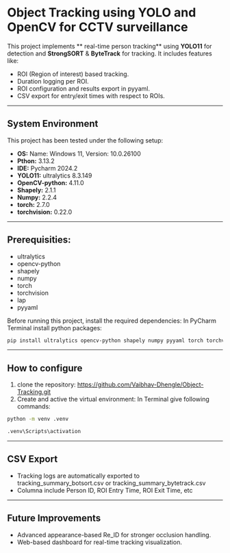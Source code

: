 # Object Tracking using YOLO and OpenCV for CCTV surveillance

This project implements ** real-time person tracking** using **YOLO11** for detection and **StrongSORT** & **ByteTrack** for tracking. It includes features like:
- ROI (Region of interest) based tracking.
- Duration logging per ROI.
- ROI configuration and results export in pyyaml.
- CSV export for entry/exit times with respect to ROIs.

---

## **System Environment**

This project has been tested under the following setup:
- **OS:** Name: Windows 11, Version: 10.0.26100
- **Pthon:** 3.13.2
- **IDE:** Pycharm 2024.2
- **YOLO11:** ultralytics 8.3.149
- **OpenCV-python:** 4.11.0
- **Shapely:** 2.1.1
- **Numpy:** 2.2.4
- **torch:** 2.7.0
- **torchvision:** 0.22.0

 ---

 ## **Prerequisities:**
- ultralytics
- opencv-python
- shapely
- numpy
- torch
- torchvision
- lap
- pyyaml


Before running this project, install the required dependencies:
In PyCharm Terminal install python packages:
```bash
pip install ultralytics opencv-python shapely numpy pyyaml torch torchvision lap
```
---

## How to configure

1. clone the repository: https://github.com/Vaibhav-Dhengle/Object-Tracking.git
2. Create and active the virtual environment:
In Terminal give following commands:
```bash
python -m venv .venv

.venv\Scripts\activation
```
---

## **CSV Export**
- Tracking logs are automatically exported to tracking_summary_botsort.csv or tracking_summary_bytetrack.csv
- Columna include Person ID, ROI Entry Time, ROI Exit Time, etc

---

## **Future Improvements**
- Advanced appearance-based Re_ID for stronger occlusion handling.
- Web-based dashboard for real-time tracking visualization.



 

